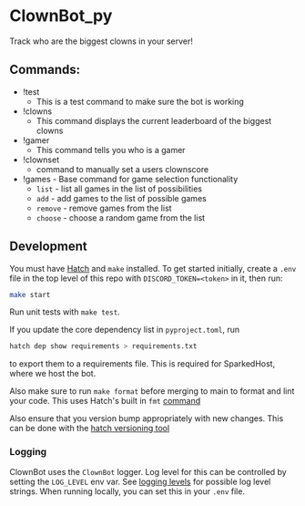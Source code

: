 # ClownBot_py
Track who are the biggest clowns in your server!

## Commands:
* !test
  * This is a test command to make sure the bot is working
* !clowns
  * This command displays the current leaderboard of the biggest clowns
* !gamer
  * This command tells you who is a gamer
* !clownset
  * command to manually set a users clownscore
* !games - Base command for game selection functionality
  * `list` - list all games in the list of possibilities
  * `add` - add games to the list of possible games
  * `remove` - remove games from the list
  * `choose` - choose a random game from the list

## Development
You must have [Hatch](https://hatch.pypa.io/) and `make` installed. To get started initially, create a `.env` file in the top level of this repo with `DISCORD_TOKEN=<token>` in it, then run:
```bash
make start
```

Run unit tests with `make test`.

If you update the core dependency list in `pyproject.toml`, run 
```bash
hatch dep show requirements > requirements.txt
```
to export them to a requirements file. This is required for SparkedHost, where we host the bot.

Also make sure to run `make format` before merging to main to format and lint your code. This uses Hatch's built in `fmt` [command](https://hatch.pypa.io/latest/config/internal/static-analysis/)

Also ensure that you version bump appropriately with new changes. This can be done with the [hatch versioning tool](https://hatch.pypa.io/latest/version/)

### Logging
ClownBot uses the `ClownBot` logger. Log level for this can be controlled by setting the `LOG_LEVEL` env var. See [logging levels](https://docs.python.org/3/library/logging.html#logging-levels) for possible log level strings. When running locally, you can set this in your `.env` file.
